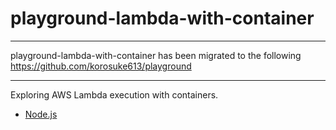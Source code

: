 # playground-lambda-with-container

---

playground-lambda-with-container has been migrated to the following
https://github.com/korosuke613/playground

---

Exploring AWS Lambda execution with containers.

- [Node.js](./node)
